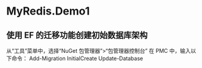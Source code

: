 # MyRedis.Demo1 
##  使用 EF 的迁移功能创建初始数据库架构
从“工具”菜单中，选择“NuGet 包管理器”>“包管理器控制台” 
在 PMC 中，输入以下命令：
Add-Migration InitialCreate
Update-Database
